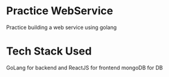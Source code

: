 # Practice WebService
Practice building a web service using golang

# Tech Stack Used
GoLang for backend and ReactJS for frontend
mongoDB for DB
